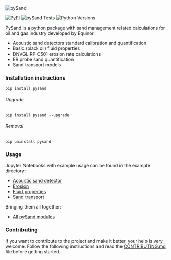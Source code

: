 <img src="https://raw.githubusercontent.com/equinor/pysand/master/resources/logo.png" align="center" title="pySand"/>

[![PyPI](https://img.shields.io/pypi/v/pysand)](https://pypi.org/project/pysand/)
![pySand Tests](https://github.com/equinor/pysand/actions/workflows/ci.yml/badge.svg)
![Python Versions](https://img.shields.io/badge/python-3.8_--%3E_3.12-blue)


PySand is a python package with sand management related calculations for oil and gas industry developed by Equinor.
* Acoustic sand detectors standard calibration and quantification
* Basic (black oil) fluid properties
* DNVGL RP-O501 erosion rate calculations 
* ER probe sand quantification
* Sand transport models

### Installation instructions
```
pip install pysand
```
###### Upgrade

```
pip install pysand --upgrade
```
###### Removal

```
pip uninstall pysand
```

### Usage
Jupyter Notebooks with example usage can be found in the example directory:
* [Acoustic sand detector](examples/asd.ipynb)
* [Erosion](examples/erosion.ipynb)
* [Fluid properties](examples/fluidproperties.ipynb)
* [Sand transport](examples/sand_transport.ipynb)

Bringing them all together:
* [All pySand modules](examples/all_modules.ipynb)

### Contributing
If you want to contribute to the project and make it better, your help
is very welcome. Follow the following instructions and read the 
[CONTRIBUTING.md](CONTRIBUTING.md) file before getting started.

